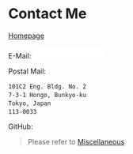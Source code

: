 # Contact Me

[Homepage](*//minghuihub.github.io)

E-Mail: <img src="../resources/contact/mail.svg" height=24/>

Postal Mail: 

```xml
101C2 Eng. Bldg. No. 2
7-3-1 Hongo, Bunkyo-ku
Tokyo, Japan
113-0033
```

GitHub:

> Please refer to [Miscellaneous](iraka-c.github.io)

